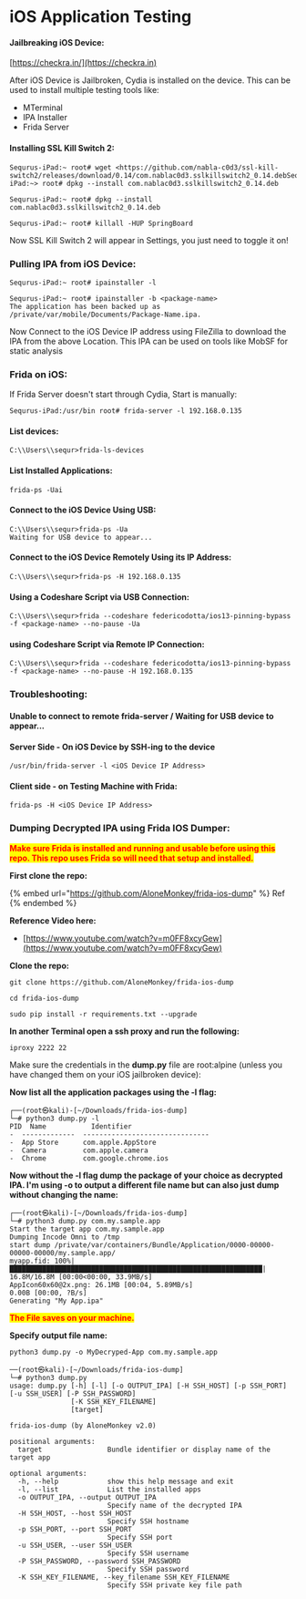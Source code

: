 # iOS Application Testing

#### Jailbreaking iOS Device:

[https://checkra.in/](https://checkra.in)

After iOS Device is Jailbroken, Cydia is installed on the device. This can be used to install multiple testing tools like:

* MTerminal
* IPA Installer
* Frida Server

#### Installing SSL Kill Switch 2:

```
Sequrus-iPad:~ root# wget <https://github.com/nabla-c0d3/ssl-kill-switch2/releases/download/0.14/com.nablac0d3.sslkillswitch2_0.14.debSequrus-iPad:~> root# dpkg --install com.nablac0d3.sslkillswitch2_0.14.deb
```

```
Sequrus-iPad:~ root# dpkg --install com.nablac0d3.sslkillswitch2_0.14.deb
```

```
Sequrus-iPad:~ root# killall -HUP SpringBoard
```

Now SSL Kill Switch 2 will appear in Settings, you just need to toggle it on!

### Pulling IPA from iOS Device:

```
Sequrus-iPad:~ root# ipainstaller -l
```

```
Sequrus-iPad:~ root# ipainstaller -b <package-name>
The application has been backed up as /private/var/mobile/Documents/Package-Name.ipa.
```

Now Connect to the iOS Device IP address using FileZilla to download the IPA from the above Location. This IPA can be used on tools like MobSF for static analysis

### Frida on iOS:

If Frida Server doesn't start through Cydia, Start is manually:

```
Sequrus-iPad:/usr/bin root# frida-server -l 192.168.0.135
```

#### List devices:

```
C:\\Users\\sequr>frida-ls-devices
```

#### List Installed Applications:

```
frida-ps -Uai
```

#### Connect to the iOS Device Using USB:

```
C:\\Users\\sequr>frida-ps -Ua
Waiting for USB device to appear...
```

#### Connect to the iOS Device Remotely Using its IP Address:

```
C:\\Users\\sequr>frida-ps -H 192.168.0.135
```

#### Using a Codeshare Script via USB Connection:

```
C:\\Users\\sequr>frida --codeshare federicodotta/ios13-pinning-bypass -f <package-name> --no-pause -Ua
```

#### using Codeshare Script via Remote IP Connection:

```
C:\\Users\\sequr>frida --codeshare federicodotta/ios13-pinning-bypass -f <package-name> --no-pause -H 192.168.0.135
```

### Troubleshooting:

#### Unable to connect to remote frida-server / Waiting for USB device to appear...

#### Server Side - On iOS Device by SSH-ing to the device

```
/usr/bin/frida-server -l <iOS Device IP Address>
```

#### Client side - on Testing Machine with Frida:

```
frida-ps -H <iOS Device IP Address>
```

### Dumping Decrypted IPA using Frida IOS Dumper:

<mark style="color:red;">**Make sure Frida is installed and running and usable before using this repo. This repo uses Frida so will need that setup and installed.**</mark>

**First clone the repo:**

{% embed url="https://github.com/AloneMonkey/frida-ios-dump" %}
Ref
{% endembed %}

**Reference Video here:**

* [https://www.youtube.com/watch?v=m0FF8xcyGew](https://www.youtube.com/watch?v=m0FF8xcyGew)

**Clone the repo:**

```
git clone https://github.com/AloneMonkey/frida-ios-dump
```

```
cd frida-ios-dump
```

```
sudo pip install -r requirements.txt --upgrade
```

**In another Terminal open a ssh proxy and run the following:**

```
iproxy 2222 22
```

Make sure the credentials in the **dump.py** file are root:alpine (unless you have changed them on your iOS jailbroken device):

**Now list all the application packages using the -l flag:**

```
┌──(root㉿kali)-[~/Downloads/frida-ios-dump]
└─# python3 dump.py -l
PID  Name           Identifier                     
-  -------------  -------------------------------
-  App Store      com.apple.AppStore             
-  Camera         com.apple.camera               
-  Chrome         com.google.chrome.ios   
```

**Now without the -l flag dump the package of your choice as decrypted IPA. I'm using -o to output a different file name but can also just dump without changing the name:**

```
┌──(root㉿kali)-[~/Downloads/frida-ios-dump]
└─# python3 dump.py com.my.sample.app
Start the target app com.my.sample.app
Dumping Incode Omni to /tmp
start dump /private/var/containers/Bundle/Application/0000-00000-00000-00000/my.sample.app/
myapp.fid: 100%|██████████████████████████████████████████████████████████████| 16.8M/16.8M [00:00<00:00, 33.9MB/s]
AppIcon60x60@2x.png: 26.1MB [00:04, 5.89MB/s]                                                                     
0.00B [00:00, ?B/s]
Generating "My App.ipa"

```

<mark style="color:red;">**The File saves on your machine.**</mark>

**Specify output file name:**

```
python3 dump.py -o MyDecryped-App com.my.sample.app
```

```
──(root㉿kali)-[~/Downloads/frida-ios-dump]
└─# python3 dump.py                            
usage: dump.py [-h] [-l] [-o OUTPUT_IPA] [-H SSH_HOST] [-p SSH_PORT] [-u SSH_USER] [-P SSH_PASSWORD]
               [-K SSH_KEY_FILENAME]
               [target]

frida-ios-dump (by AloneMonkey v2.0)

positional arguments:
  target                Bundle identifier or display name of the target app

optional arguments:
  -h, --help            show this help message and exit
  -l, --list            List the installed apps
  -o OUTPUT_IPA, --output OUTPUT_IPA
                        Specify name of the decrypted IPA
  -H SSH_HOST, --host SSH_HOST
                        Specify SSH hostname
  -p SSH_PORT, --port SSH_PORT
                        Specify SSH port
  -u SSH_USER, --user SSH_USER
                        Specify SSH username
  -P SSH_PASSWORD, --password SSH_PASSWORD
                        Specify SSH password
  -K SSH_KEY_FILENAME, --key_filename SSH_KEY_FILENAME
                        Specify SSH private key file path

```
